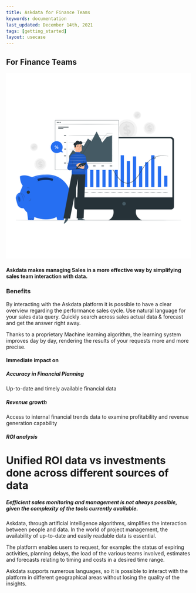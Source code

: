 ```yaml
---
title: Askdata for Finance Teams
keywords: documentation
last_updated: December 14th, 2021
tags: [getting_started]
layout: usecase
---
```


## For Finance Teams

<img src="/media/use-cases/role/finance_teams.png" class="image-doc p-3">

#### Askdata makes managing Sales in a more effective way by simplifying sales team interaction with data. 

### Benefits

By interacting with the Askdata platform it is possible to have a clear overview regarding the performance sales cycle.
Use natural language for your sales data query. Quickly search across sales actual data & forecast and get the answer right away.

Thanks to a proprietary Machine learning algorithm, the learning system improves day by day, rendering the results of your requests more and more precise.

#### Immediate impact on

##### Accuracy in Financial Planning

Up-to-date and timely available financial data

##### Revenue growth

Access to internal financial trends data to examine profitability and revenue generation capability

##### ROI analysis

Unified ROI data vs investments done across different sources of data
=======
<h5>Eefficient sales monitoring and management is not always possible, given the complexity of the tools currently available.</h5>

Askdata, through artificial intelligence algorithms, simplifies the interaction between people and data. In the world of project management, the availability of up-to-date and easily readable data is essential.

The platform enables users to request, for example: the status of expiring activities, planning delays, the load of the various teams involved, estimates and forecasts relating to timing and costs in a desired time range.

Askdata supports numerous languages, so it is possible to interact with the platform in different geographical areas without losing the quality of the insights.
